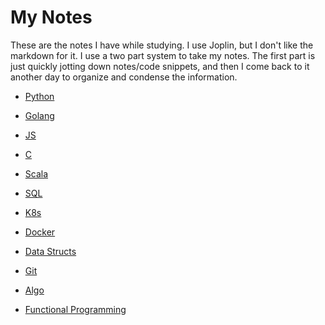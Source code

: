 # My Notes

These are the notes I have while studying. I use Joplin, but I don't like the markdown for it.
I use a two part system to take my notes. The first part is just quickly jotting down notes/code snippets, and then I come back to it another day to organize and condense the information.

- [Python](/notes/Python)
- [Golang](/notes/Golang)
- [JS](/notes/JavaScript)
- [C](/notes/C)
- [Scala](/notes/Scala)

- [SQL](/notes/SQL)
- [K8s](/notes/Kubernetes)
- [Docker](notes/Docker/)
- [Data Structs](notes/DS)
- [Git](/notes/Git)
- [Algo](notes/Algo)
- [Functional Programming](/notes/FP)
